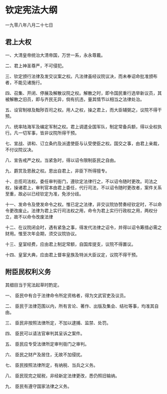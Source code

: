 # 钦定宪法大纲 #

一九零八年八月二十七日

## 君上大权 ##

一、大清皇帝统治大清帝国，万世一系，永永尊戴。

二、君上神圣尊严，不可侵犯。

三、钦定颁行法律及发交议案之权。凡法律虽经议院议决，而未奉诏命批准颁布者，不能见诸施行。

四、召集、开闭、停展及解散议院之权。解散之时，即令国民重行选举新议员，其被解散之旧员，即与齐民无异，倘有抗违，量其情节以相当之法律处治。

五、设官制禄及黜陟百司之权。用人之权，操之君上，而大臣辅弼之，议院不得干预。

六、统率陆海军及编定军制之权。君上调遣全国军队，制定常备兵额，得以全权执行。凡一切军事，皆非议院所得干预。

七、宣战、讲和、订立条约及派遣使臣与认受使臣之权。国交之事，由君上亲裁，不付议院议决。

八、宣告戒严之权。当紧急时，得以诏令限制臣民之自由。

九、爵赏及恩赦之权。恩出自君上，非臣下所得擅专。

十、总揽司法权。委任审判衙门，遵钦定法律行之，不以诏令随时更改。司法之权，操诸君上，审判官本由君上委任，代行司法，不以诏令随时更改者，案件关系至重，故必以已经钦定为准，免涉分歧。

十一、发命令及使发命令之权。惟已定之法律，非交议院协赞奏经钦定时，不以命令更改废止。法律为君上实行司法权之用，命令为君上实行行政权之用，两权分立，故不以命令改废法律

十二、在议院闭会时，遇有紧急之事，得发代法律之诏令，并得以诏令筹措必需之财用。惟至次年会期，须交议院协议。

十三、皇室经费，应由君上制定常额，自国库提支，议院不得置议。

十四、皇室大典，应由君上督率皇族及特派大臣议定，议院不得干预。

## 附臣民权利义务 ##

其细目当于宪法起草时酌定。

一、 臣民中有合于法律命令所定资格者，得为文武官吏及议员。

二、 臣民于法律范围以内，所有言论、著作、出版及集会、结社等事，均准其自由。

三、 臣民非按照法律所定，不加以逮捕、监禁、处罚。

四、 臣民可以请法官审判其呈诉之案件。

五、 臣民应专受法律所定审判衙门之审判。

六、 臣民之财产及居住，无故不加侵扰。

七、 臣民按照法律所定，有纳税、当兵之义务。

八、 臣民现完之赋税，非经新定法律更改，悉仍照旧输纳。

九、 臣民有遵守国家法律之义务。